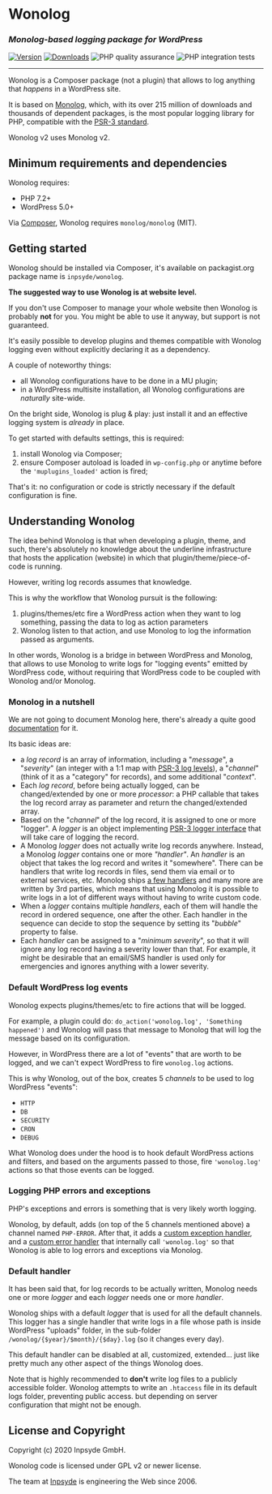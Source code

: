 # Wonolog

### _Monolog-based logging package for WordPress_

[![Version](https://img.shields.io/packagist/v/inpsyde/wonolog.svg)](https://packagist.org/packages/inpsyde/wonolog)
[![Downloads](https://img.shields.io/packagist/dt/inpsyde/wonolog.svg)](https://packagist.org/packages/inpsyde/wonolog)
![PHP quality assurance](https://github.com/inpsyde/Wonolog/workflows/PHP%20quality%20assurance/badge.svg)
![PHP integration tests](https://github.com/inpsyde/Wonolog/workflows/PHP%20integration%20tests/badge.svg)

------

Wonolog is a Composer package (not a plugin) that allows to log anything that *happens* in a WordPress site.

It is based on [Monolog](https://github.com/Seldaek/monolog), which, with its over 215 million of downloads and thousands of dependent packages, is the most popular logging library for PHP, compatible with the [PSR-3 standard](https://www.php-fig.org/psr/psr-3/).

Wonolog v2 uses Monolog v2.



## Minimum requirements and dependencies

Wonolog requires:

- PHP 7.2+
- WordPress 5.0+

Via [Composer](https://getcomposer.org), Wonolog requires `monolog/monolog` (MIT).



## Getting started

Wonolog should be installed via Composer, it's available on packagist.org package name is `inpsyde/wonolog`.

**The suggested way to use Wonolog is at website level.**

If you don't use Composer to manage your whole website then Wonolog is probably **not** for you.
You might be able to use it anyway, but support is not guaranteed.

It's easily possible to develop plugins and themes compatible with Wonolog logging even without explicitly declaring it as a dependency.

A couple of noteworthy things:

- all Wonolog configurations have to be done in a MU plugin;
- in a WordPress multisite installation, all Wonolog configurations are _naturally_ site-wide.

On the bright side, Wonolog is plug & play: just install it and an effective logging system is _already_ in place.

To get started with defaults settings, this is required:

1. install Wonolog via Composer;
2. ensure Composer autoload is loaded in `wp-config.php` or anytime before the `'muplugins_loaded'` action is fired;

That's it: no configuration or code is strictly necessary if the default configuration is fine.

## Understanding Wonolog

The idea behind Wonolog is that when developing a plugin, theme, and such, there's absolutely no knowledge about the underline infrastructure that hosts the application (website) in which that plugin/theme/piece-of-code is running.

However, writing log records assumes that knowledge. 

This is why the workflow that Wonolog pursuit is the following:

1. plugins/themes/etc fire a WordPress action when they want to log something, passing the data to log as action parameters
2. Wonolog listen to that action, and use Monolog to log the information passed as arguments.

In other words, Wonolog is a bridge in between WordPress and Monolog, that allows to use Monolog to write logs for "logging events" emitted by WordPress code, without requiring that WordPress code to be coupled with Wonolog and/or Monolog.



### Monolog in a nutshell

We are not going to document Monolog here, there's already a quite good [documentation](https://seldaek.github.io/monolog/) for it.

Its basic ideas are:

- a *log record* is an array of information, including a "*message*", a "*severity*" (an integer with a 1:1 map with [PSR-3 log levels](https://www.php-fig.org/psr/psr-3/#5-psrlogloglevel)), a "*channel*" (think of it as a "category" for records), and some additional "*context*".
- Each *log record*, before being actually logged, can be changed/extended by one or more *processor*: a PHP callable that takes the log record array as parameter and return the changed/extended array.
- Based on the "*channel*" of the log record, it is assigned to one or more "logger". A *logger* is an object implementing [PSR-3 logger interface](https://www.php-fig.org/psr/psr-3/#3-psrlogloggerinterface) that will take care of logging the record.
- A Monolog *logger* does not actually write log records anywhere. Instead, a Monolog *logger* contains one or more *"handler"*. An *handler* is an object that takes the log record and writes it "somewhere".
    There can be handlers that write log records in files, send them via email or to external services, etc. Monolog ships [a few handlers](https://seldaek.github.io/monolog/doc/02-handlers-formatters-processors.html#handlers) and many more are written by 3rd parties, which means that using Monolog it is possible to write logs in a lot of different ways without having to write custom code.
- When a *logger* contains multiple *handlers*, each of them will handle the record in ordered sequence, one after the other. Each handler in the sequence can decide to stop the sequence by setting its "*bubble*" property to false.
- Each *handler* can be assigned to a "*minimum severity*", so that it will ignore any log record having a severity lower than that. For example, it might be desirable that an email/SMS handler is used only for emergencies and ignores anything with a lower severity.



### Default WordPress log events

Wonolog expects plugins/themes/etc to fire actions that will be logged.

For example, a plugin could do: `do_action('wonolog.log', 'Something happened')` and Wonolog will pass that message to Monolog that will log the message based on its configuration.

However, in WordPress there are a lot of "events" that are worth to be logged, and we can't expect WordPress to fire `wonolog.log` actions.

This is why Wonolog, out of the box, creates 5 *channels* to be used to log WordPress "events":

- `HTTP`
- `DB`
- `SECURITY`
- `CRON`
- `DEBUG`

What Wonolog does under the hood is to hook default WordPress actions and filters, and based on the arguments passed to those, fire `'wonolog.log'` actions so that those events can be logged.



### Logging PHP errors and exceptions

PHP's exceptions and errors is something that is very likely worth logging.

Wonolog, by default, adds (on top of the 5 channels mentioned above) a channel named `PHP-ERROR`. After that, it adds a [custom exception handler](https://www.php.net/manual/en/function.set-exception-handler.php), and a [custom error handler](https://www.php.net/manual/en/function.set-error-handler.php) that internally call `'wonolog.log'` so that Wonolog is able to log errors and exceptions via Monolog.



### Default handler

It has been said that, for log records to be actually written, Monolog needs one or more *logger* and each *logger* needs one or more *handler*.

Wonolog ships with a default *logger* that is used for all the default channels. This logger has a single handler that write logs in a file whose path is inside WordPress "uploads" folder, in the sub-folder `/wonolog/{$year}/$month}/{$day}.log` (so it changes every day).

This default handler can be disabled at all, customized, extended... just like pretty much any other aspect of the things Wonolog does.

Note that is highly recommended to **don't** write log files to a publicly accessible folder. Wonolog attempts to write an `.htaccess` file in its default logs folder, preventing public access. but depending on server configuration that might not be enough. 



## License and Copyright

Copyright (c) 2020 Inpsyde GmbH.

Wonolog code is licensed under GPL v2 or newer license.

The team at [Inpsyde](https://inpsyde.com) is engineering the Web since 2006.
